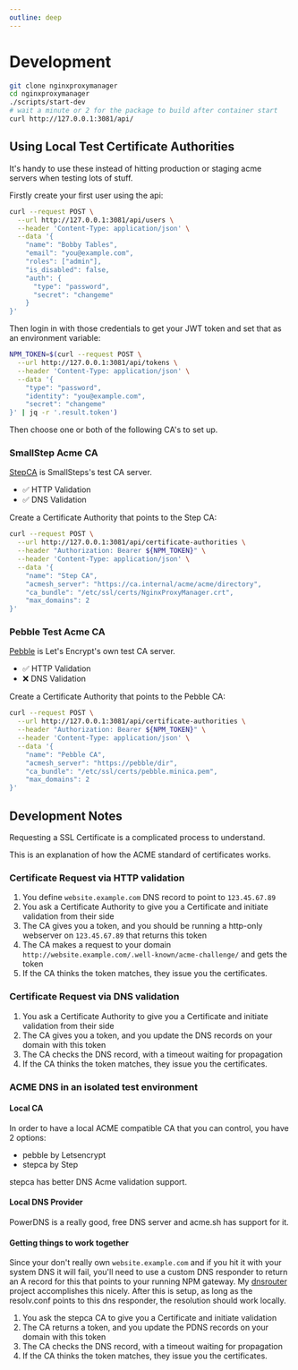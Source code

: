 ```yaml
---
outline: deep
---
```


# Development

```bash
git clone nginxproxymanager
cd nginxproxymanager
./scripts/start-dev
# wait a minute or 2 for the package to build after container start
curl http://127.0.0.1:3081/api/
```

## Using Local Test Certificate Authorities

It's handy to use these instead of hitting production or staging acme servers
when testing lots of stuff.

Firstly create your first user using the api:

```bash
curl --request POST \
  --url http://127.0.0.1:3081/api/users \
  --header 'Content-Type: application/json' \
  --data '{
    "name": "Bobby Tables",
    "email": "you@example.com",
    "roles": ["admin"],
    "is_disabled": false,
    "auth": {
      "type": "password",
      "secret": "changeme"
    }
}'
```

Then login in with those credentials to get your JWT token and set
that as an environment variable:

```bash
NPM_TOKEN=$(curl --request POST \
  --url http://127.0.0.1:3081/api/tokens \
  --header 'Content-Type: application/json' \
  --data '{
    "type": "password",
    "identity": "you@example.com",
    "secret": "changeme"
}' | jq -r '.result.token')
```

Then choose one or both of the following CA's to set up.

### SmallStep Acme CA

[StepCA](https://github.com/smallstep/certificates) is SmallSteps's test CA server.

- ✅ HTTP Validation
- ✅ DNS Validation

Create a Certificate Authority that points to the Step CA:

```bash
curl --request POST \
  --url http://127.0.0.1:3081/api/certificate-authorities \
  --header "Authorization: Bearer ${NPM_TOKEN}" \
  --header 'Content-Type: application/json' \
  --data '{
    "name": "Step CA",
    "acmesh_server": "https://ca.internal/acme/acme/directory",
    "ca_bundle": "/etc/ssl/certs/NginxProxyManager.crt",
    "max_domains": 2
}'
```

### Pebble Test Acme CA

[Pebble](https://github.com/letsencrypt/pebble) is Let's Encrypt's own test CA server.

- ✅ HTTP Validation
- ❌ DNS Validation

Create a Certificate Authority that points to the Pebble CA:

```bash
curl --request POST \
  --url http://127.0.0.1:3081/api/certificate-authorities \
  --header "Authorization: Bearer ${NPM_TOKEN}" \
  --header 'Content-Type: application/json' \
  --data '{
    "name": "Pebble CA",
    "acmesh_server": "https://pebble/dir",
    "ca_bundle": "/etc/ssl/certs/pebble.minica.pem",
    "max_domains": 2
}'
```

## Development Notes

Requesting a SSL Certificate is a complicated process to understand.

This is an explanation of how the ACME standard of certificates works.

### Certificate Request via HTTP validation

1. You define `website.example.com` DNS record to point to `123.45.67.89`
2. You ask a Certificate Authority to give you a Certificate and initiate validation from their side
3. The CA gives you a token, and you should be running a http-only webserver on `123.45.67.89` that returns this token
4. The CA makes a request to your domain `http://website.example.com/.well-known/acme-challenge/` and gets the token
5. If the CA thinks the token matches, they issue you the certificates.

### Certificate Request via DNS validation

1. You ask a Certificate Authority to give you a Certificate and initiate validation from their side
2. The CA gives you a token, and you update the DNS records on your domain with this token
3. The CA checks the DNS record, with a timeout waiting for propagation
4. If the CA thinks the token matches, they issue you the certificates.

### ACME DNS in an isolated test environment

#### Local CA

In order to have a local ACME compatible CA that you can control, you have 2 options:

- pebble by Letsencrypt
- stepca by Step

stepca has better DNS Acme validation support.

#### Local DNS Provider

PowerDNS is a really good, free DNS server and acme.sh has support for it.

#### Getting things to work together

Since your don't really own `website.example.com` and if you hit it with your system DNS
it will fail, you'll need to use a custom DNS responder to return an A record for this
that points to your running NPM gateway. My [dnsrouter](https://github.com/jc21/dnsrouter)
project accomplishes this nicely. After this is setup, as long as the resolv.conf points
to this dns responder, the resolution should work locally.

1. You ask the stepca CA to give you a Certificate and initiate validation
2. The CA returns a token, and you update the PDNS records on your domain with this token
3. The CA checks the DNS record, with a timeout waiting for propagation
4. If the CA thinks the token matches, they issue you the certificates.
